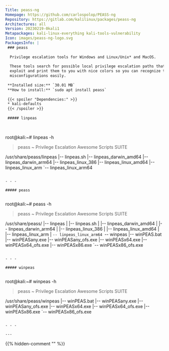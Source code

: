 ```yaml
---
Title: peass-ng
Homepage: https://github.com/carlospolop/PEASS-ng
Repository: https://gitlab.com/kalilinux/packages/peass-ng
Architectures: all
Version: 20230219-0kali1
Metapackages: kali-linux-everything kali-tools-vulnerability 
Icon: images/peass-ng-logo.svg
PackagesInfo: |
 ### peass
 
  Privilege escalation tools for Windows and Linux/Unix* and MacOS.
   
  These tools search for possible local privilege escalation paths that you could
  exploit and print them to you with nice colors so you can recognize the
  misconfigurations easily.
 
 **Installed size:** `30.01 MB`  
 **How to install:** `sudo apt install peass`  
 
 {{< spoiler "Dependencies:" >}}
 * kali-defaults
 {{< /spoiler >}}
 
 ##### linpeas
 
 
 ```
 root@kali:~# linpeas -h
 
 > peass ~ Privilege Escalation Awesome Scripts SUITE
 
 /usr/share/peass/linpeas
 |-- linpeas.sh
 |-- linpeas_darwin_amd64
 |-- linpeas_darwin_arm64
 |-- linpeas_linux_386
 |-- linpeas_linux_amd64
 |-- linpeas_linux_arm
 `-- linpeas_linux_arm64
 ```
 
 - - -
 
 ##### peass
 
 
 ```
 root@kali:~# peass -h
 
 > peass ~ Privilege Escalation Awesome Scripts SUITE
 
 /usr/share/peass/
 |-- linpeas
 |   |-- linpeas.sh
 |   |-- linpeas_darwin_amd64
 |   |-- linpeas_darwin_arm64
 |   |-- linpeas_linux_386
 |   |-- linpeas_linux_amd64
 |   |-- linpeas_linux_arm
 |   `-- linpeas_linux_arm64
 `-- winpeas
     |-- winPEAS.bat
     |-- winPEASany.exe
     |-- winPEASany_ofs.exe
     |-- winPEASx64.exe
     |-- winPEASx64_ofs.exe
     |-- winPEASx86.exe
     `-- winPEASx86_ofs.exe
 ```
 
 - - -
 
 ##### winpeas
 
 
 ```
 root@kali:~# winpeas -h
 
 > peass ~ Privilege Escalation Awesome Scripts SUITE
 
 /usr/share/peass/winpeas
 |-- winPEAS.bat
 |-- winPEASany.exe
 |-- winPEASany_ofs.exe
 |-- winPEASx64.exe
 |-- winPEASx64_ofs.exe
 |-- winPEASx86.exe
 `-- winPEASx86_ofs.exe
 ```
 
 - - -
 
---
```

{{% hidden-comment "<!--Do not edit anything above this line-->" %}}
